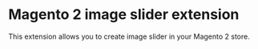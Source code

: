 # Magento 2 image slider extension
This extension allows you to create image slider in your Magento 2 store.
